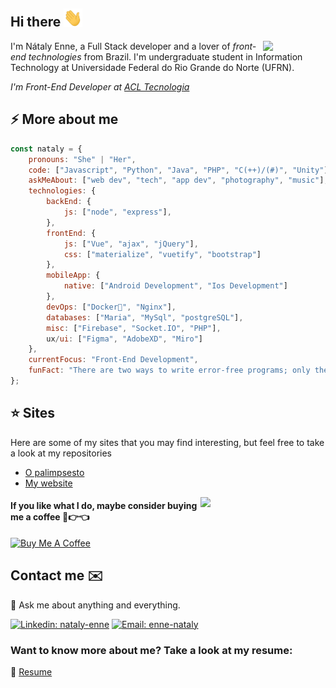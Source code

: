 
## Hi there <img src="https://raw.githubusercontent.com/ABSphreak/ABSphreak/master/gifs/Hi.gif" width="30px">

<img align='right' src='https://user-images.githubusercontent.com/5713670/87202985-820dcb80-c2b6-11ea-9f56-7ec461c497c3.gif' width='100"'>

I'm Nátaly Enne, a Full Stack developer and a lover of _front-end technologies_ from Brazil. I'm undergraduate student in Information Technology at Universidade Federal do Rio Grande do Norte (UFRN).

_I'm Front-End Developer at [ACL Tecnologia](https://github.com/ACL-TECNOLOGIA)_

## ⚡ More about me

```javascript
const nataly = {
    pronouns: "She" | "Her",
    code: ["Javascript", "Python", "Java", "PHP", "C(++)/(#)", "Unity"],
    askMeAbout: ["web dev", "tech", "app dev", "photography", "music"],
    technologies: {
        backEnd: {
            js: ["node", "express"],
        },
        frontEnd: {
            js: ["Vue", "ajax", "jQuery"],
            css: ["materialize", "vuetify", "bootstrap"]
        },
        mobileApp: {
            native: ["Android Development", "Ios Development"]
        },
        devOps: ["Docker🐳", "Nginx"],
        databases: ["Maria", "MySql", "postgreSQL"],
        misc: ["Firebase", "Socket.IO", "PHP"],
        ux/ui: ["Figma", "AdobeXD", "Miro"]
    },
    currentFocus: "Front-End Development",
    funFact: "There are two ways to write error-free programs; only the third one works"
};
```

## ⭐️ Sites
Here are some of my sites that you may find interesting, but feel free to take a look at my repositories
- [O palimpsesto](https://opalimpsesto.com/)
- [My website](https://nataly-enne.github.io/)

<img align='right' src='https://user-images.githubusercontent.com/26802307/117741881-d553f180-b1d9-11eb-8863-fc60eb136761.png' width='200"'>

####  If you like what I do, maybe consider buying me a coffee 🥺👉👈



<a href="https://www.buymeacoffee.com/natalyenne" target="_blank"><img src="https://cdn.buymeacoffee.com/buttons/v2/default-red.png" alt="Buy Me A Coffee" width="150"></a>



## Contact me ✉️
💬 Ask me about anything and everything.

[![Linkedin: nataly-enne](https://img.shields.io/badge/LinkedIn-0077B5?style=for-the-badge&logo=linkedin&logoColor=white)](https://www.linkedin.com/in/n%C3%A1taly-enne-b0b0b4141/?locale=en_US)
[![Email: enne-nataly](https://img.shields.io/badge/Gmail-D14836?style=for-the-badge&logo=gmail&logoColor=white)](mailto:ennenataly@gmail.com)

### Want to know more about me? Take a look at my resume:
📄 <a href="https://drive.google.com/file/d/1QVvEkfsWC6_Ju2O8Y2l7lRFXQWVRMs05/view?usp=sharing" target="_blank" >Resume</a>





